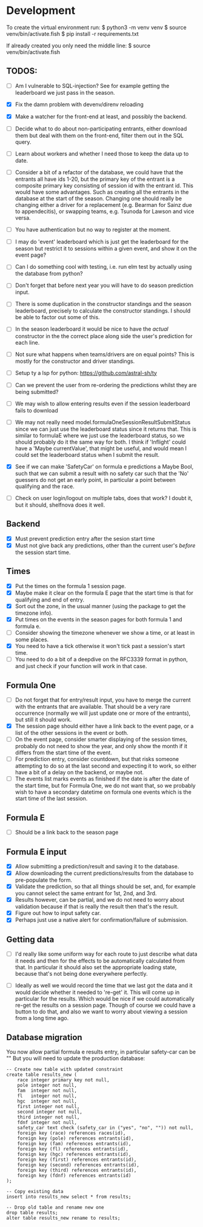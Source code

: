 # Development

To create the virtual environment run:
$ python3 -m venv venv
$ source venv/bin/activate.fish 
$ pip install -r requirements.txt

If already created you only need the middle line:
$ source venv/bin/activate.fish 


## TODOS:

- [ ] Am I vulnerable to SQL-injection? See for example getting the leaderboard we just pass in the season.
- [x] Fix the damn problem with devenv/direnv reloading
- [x] Make a watcher for the front-end at least, and possibly the backend.
- [ ] Decide what to do about non-participating entrants, either download them but deal with them on the front-end, filter them out in the SQL query.
- [ ] Learn about workers and whether I need those to keep the data up to date.


- [ ] Consider a bit of a refactor of the database, we could have that the entrants all have ids 1-20, but the primary key of the entrant is a composite primary key consisting of session id with the entrant id. This would have some advantages. Such as creating all the entrants in the database at the start of the season. Changing one should really be changing either a driver for a replacement (e.g. Bearman for Sainz due to appendecitis), or swapping teams, e.g. Tsunoda for Lawson and vice versa. 


- [ ] You have authentication but no way to register at the moment.
- [ ] I may do 'event' leaderboard which is just get the leaderboard for the season but restrict it to sessions within a given event, and show it on the event page?
- [ ] Can I do something cool with testing, i.e. run elm test by actually using the database from python?
- [ ] Don't forget that before next year you will have to do season prediction input.
- [ ] There is some duplication in the constructor standings and the season leaderboard, precisely to calculate the constructor standings. I should be able to factor out some of this.
- [ ] In the season leaderboard it would be nice to have the *actual* constructor in the the correct place along side the user's prediction for each line.
- [ ] Not sure what happens when teams/drivers are on equal points? This is mostly for the constructor and driver standings.
- [ ] Setup ty a lsp for python: https://github.com/astral-sh/ty

- [ ] Can we prevent the user from re-ordering the predictions whilst they are being submitted?
- [ ] We may wish to allow entering results even if the session leaderboard fails to download
- [ ] We may not really need model.formulaOneSessionResultSubmitStatus since we can just use the leaderboard status since it returns that. This is similar to formulaE where we just use the leaderboard status, so we should probably do it the same way for both.  I think if 'Inflight' could have a 'Maybe currentValue', that might be useful, and would mean I could set the leaderboard status when I submit the result.
- [x] See if we can make 'SafetyCar' on formula e predictions a Maybe Bool, such that we can submit a result with no safety car such that the 'No' guessers do not get an early point, in particular a point between qualifying and the race.

- [ ] Check on user login/logout on multiple tabs, does that work? I doubt it, but it should, shelfnova does it well.

## Backend
- [x] Must prevent prediction entry after the sesion start time
- [x] Must not give back any predictions, other than the current user's *before* the session start time.

## Times
- [x] Put the times on the formula 1 session page.
- [x] Maybe make it clear on the formula E page that the start time is that for qualifying and end of entry.
- [x] Sort out the zone, in the usual manner (using the package to get the timezone info).
- [x] Put times on the events in the season pages for both formula 1 and formula e.
- [ ] Consider showing the timezone whenever we show a time, or at least in some places.
- [x] You need to have a tick otherwise it won't tick past a session's start time.
- [ ] You need to do a bit of a deepdive on the RFC3339 format in python, and just check if your function will work in that case.

## Formula One
- [ ] Do not forget that for entry/result input, you have to merge the current with the entrants that are available. That should be a very rare occurrence (normally we will just update one or more of the entrants), but still it should work.
- [x] The session page should either have a link back to the event page, or a list of the other sessions in the event or both.
- [ ] On the event page, consider smarter displaying of the session times, probably do not need to show the year, and only  show the month if it differs from the start time of the event.
- [ ] For prediction entry, consider  countdown,  but that risks someone attempting to do so at the last second and expecting it to work, so either have a bit of a delay on the backend, or maybe not.
- [ ] The events list marks events as finished if the date is after the date of the start time, but for Formula One, we do not want that, so we probably wish to have a secondary datetime on formula one events which is the start time of the last session.

## Formula E
- [ ] Should be a link back to the season page

## Formula E input

- [x] Allow submitting a prediction/result and saving it to the database.
- [x] Allow downloading the current predictions/results from the database to pre-populate the form.
- [x] Validate the prediction, so that all things should be set, and, for example you cannot select the same entrant for 1st, 2nd, and 3rd.
- [x] Results however, can be partial, and we do not need to worry about validation because if that is really the result then that's the result.
- [x] Figure out how to input safety car.
- [x] Perhaps just use a native alert for confirmation/failure of submission.

## Getting data
- [ ] I'd really like some uniform way for each route to just describe what data it needs and then for the effects to be automatically calculated from that. In particular it should also set the appropriate loading state, because that's not being done everywhere perfectly.
- [ ] Ideally as well we would record the time that we last got the data and it would decide whether it needed to 're-get' it. This will come up in particular for the results. Which would be nice if we could automatically re-get the results on a session page. Though of course we could have a button to do that, and also we want to worry about viewing a session from a long time ago.


## Database migration
You now allow partial formula e results entry, in particular safety-car can be ""
But you will need to update the production database:
```
-- Create new table with updated constraint
create table results_new (
    race integer primary key not null,
    pole integer not null,
    fam  integer not null,
    fl   integer not null,
    hgc  integer not null,
    first integer not null,
    second integer not null,
    third integer not null,
    fdnf integer not null,
    safety_car text check (safety_car in ("yes", "no", "")) not null,
    foreign key (race) references races(id),
    foreign key (pole) references entrants(id),
    foreign key (fam) references entrants(id),
    foreign key (fl) references entrants(id),
    foreign key (hgc) references entrants(id),
    foreign key (first) references entrants(id),
    foreign key (second) references entrants(id),
    foreign key (third) references entrants(id),
    foreign key (fdnf) references entrants(id)
);

-- Copy existing data
insert into results_new select * from results;

-- Drop old table and rename new one
drop table results;
alter table results_new rename to results;
```
